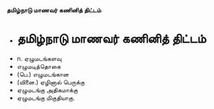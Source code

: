 **தமிழ்நாடு மாணவர் கணினித் திட்டம்**
- # தமிழ்நாடு மாணவர் கணினித் திட்டம்
- n. ஏழுமடங்களவு
- எழுமடித்தொகை
- (பெ.) எழுமடங்கான
- (வினை.) ஏழினால் பெருக்கு
- ஏழுமடங்கு அதிகமாக்கு
- ஏழுமடங்கு மிகுதியாகு.

